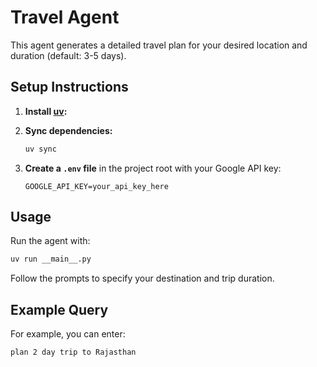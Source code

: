 # Travel Agent

This agent generates a detailed travel plan for your desired location and duration (default: 3-5 days).

## Setup Instructions

1. **Install [uv](https://github.com/astral-sh/uv):**
   
2. **Sync dependencies:**
    ```bash
    uv sync
    ```
3. **Create a `.env` file** in the project root with your Google API key:
    ```
    GOOGLE_API_KEY=your_api_key_here
    ```

## Usage

Run the agent with:
```bash
uv run __main__.py
```

Follow the prompts to specify your destination and trip duration.
## Example Query

For example, you can enter:
```
plan 2 day trip to Rajasthan
```
